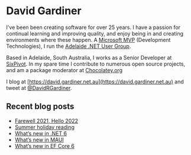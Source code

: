 # David Gardiner

I've been been creating software for over 25 years. I have a passion for continual learning and improving quality, and enjoy being in and creating environments where these happen. A [Microsoft MVP](https://mvp.microsoft.com/en-us/PublicProfile/5001655) (Development Technologies), I run the [Adelaide .NET User Group](https://www.adnug.net).

Based in Adelaide, South Australia, I works as a Senior Developer at [SixPivot](https://www.sixpivot.com.au). In my spare time I contribute to numerous open source projects, and am a package moderator at [Chocolatey.org](https://chocolatey.org)

I blog at [https://david.gardiner.net.au](https://david.gardiner.net.au) and tweet at [@DavidRGardiner](https://twitter.com/DavidRGardiner).

## Recent blog posts

<!--START_SECTION:posts-->
* [Farewell 2021, Hello 2022](https:&#x2F;&#x2F;david.gardiner.net.au&#x2F;2022&#x2F;01&#x2F;farewell-hello.html)
* [Summer holiday reading](https:&#x2F;&#x2F;david.gardiner.net.au&#x2F;2021&#x2F;12&#x2F;summer-holiday-reading.html)
* [What’s new in .NET 6](https:&#x2F;&#x2F;david.gardiner.net.au&#x2F;2021&#x2F;11&#x2F;dotnet-6.html)
* [What’s new in MAUI](https:&#x2F;&#x2F;david.gardiner.net.au&#x2F;2021&#x2F;11&#x2F;maui.html)
* [What’s new in EF Core 6](https:&#x2F;&#x2F;david.gardiner.net.au&#x2F;2021&#x2F;11&#x2F;ef-core-6.html)
<!--END_SECTION:posts-->